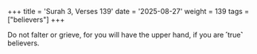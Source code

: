 +++
title = 'Surah 3, Verses 139'
date = '2025-08-27'
weight = 139
tags = ["believers"]
+++

Do not falter or grieve, for you will have the upper hand, if you are ˹true˺ believers.